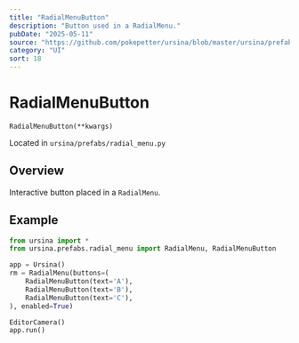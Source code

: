 ```yaml
---
title: "RadialMenuButton"
description: "Button used in a RadialMenu."
pubDate: "2025-05-11"
source: "https://github.com/pokepetter/ursina/blob/master/ursina/prefabs/radial_menu.py"
category: "UI"
sort: 18
---
```


# RadialMenuButton

`RadialMenuButton(**kwargs)`

Located in `ursina/prefabs/radial_menu.py`

## Overview

Interactive button placed in a `RadialMenu`.

## Example

```python
from ursina import *
from ursina.prefabs.radial_menu import RadialMenu, RadialMenuButton

app = Ursina()
rm = RadialMenu(buttons=(
    RadialMenuButton(text='A'),
    RadialMenuButton(text='B'),
    RadialMenuButton(text='C'),
), enabled=True)

EditorCamera()
app.run()
```
